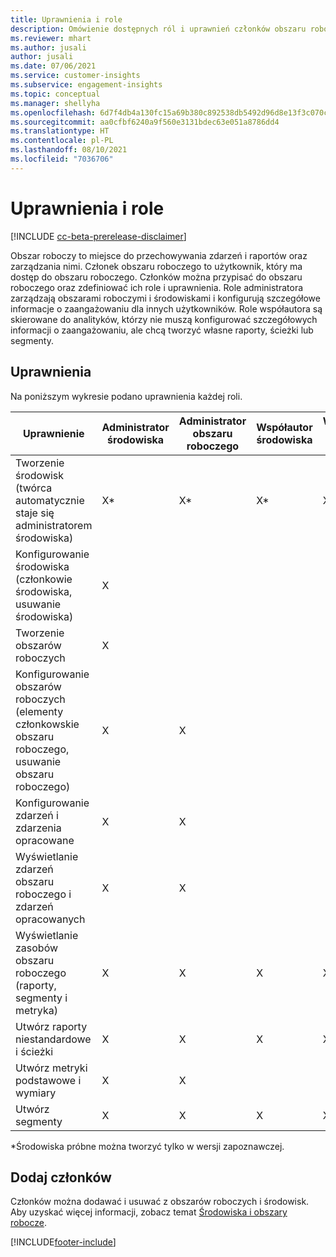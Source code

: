 ```yaml
---
title: Uprawnienia i role
description: Omówienie dostępnych ról i uprawnień członków obszaru roboczego.
ms.reviewer: mhart
ms.author: jusali
author: jusali
ms.date: 07/06/2021
ms.service: customer-insights
ms.subservice: engagement-insights
ms.topic: conceptual
ms.manager: shellyha
ms.openlocfilehash: 6d7f4db4a130fc15a69b380c892538db5492d96d8e13f3c070c6a6b9bd098371
ms.sourcegitcommit: aa0cfbf6240a9f560e3131bdec63e051a8786dd4
ms.translationtype: HT
ms.contentlocale: pl-PL
ms.lasthandoff: 08/10/2021
ms.locfileid: "7036706"
---
```

# <a name="roles-and-permissions"></a>Uprawnienia i role

[!INCLUDE [cc-beta-prerelease-disclaimer](includes/cc-beta-prerelease-disclaimer.md)]

Obszar roboczy to miejsce do przechowywania zdarzeń i raportów oraz zarządzania nimi. Członek obszaru roboczego to użytkownik, który ma dostęp do obszaru roboczego. Członków można przypisać do obszaru roboczego oraz zdefiniować ich role i uprawnienia. Role administratora zarządzają obszarami roboczymi i środowiskami i konfigurują szczegółowe informacje o zaangażowaniu dla innych użytkowników. Role współautora są skierowane do analityków, którzy nie muszą konfigurować szczegółowych informacji o zaangażowaniu, ale chcą tworzyć własne raporty, ścieżki lub segmenty.

## <a name="permissions"></a>Uprawnienia
  
Na poniższym wykresie podano uprawnienia każdej roli. 

| Uprawnienie | Administrator środowiska | Administrator obszaru roboczego | Współautor środowiska | Współautor obszaru roboczego | 
|--|--|--|--|--|
| Tworzenie środowisk (twórca automatycznie staje się administratorem środowiska) | X* | X* | X* | X* |  
| Konfigurowanie środowiska (członkowie środowiska, usuwanie środowiska) | X |  |  |  |  
| Tworzenie obszarów roboczych | X |  |  |  |  
| Konfigurowanie obszarów roboczych (elementy członkowskie obszaru roboczego, usuwanie obszaru roboczego) | X | X |  |  |  
| Konfigurowanie zdarzeń i zdarzenia opracowane | X | X | |  |  
| Wyświetlanie zdarzeń obszaru roboczego i zdarzeń opracowanych | X | X | |  |  
| Wyświetlanie zasobów obszaru roboczego (raporty, segmenty i metryka)| X | X | X | X |  
| Utwórz raporty niestandardowe i ścieżki | X | X | X | X |  
| Utwórz metryki podstawowe i wymiary| X | X |  |  |  
| Utwórz segmenty| X | X | X | X |  

*Środowiska próbne można tworzyć tylko w wersji zapoznawczej. 

## <a name="add-members"></a>Dodaj członków

Członków można dodawać i usuwać z obszarów roboczych i środowisk. Aby uzyskać więcej informacji, zobacz temat [Środowiska i obszary robocze](manage-environments-workspaces.md).


[!INCLUDE[footer-include](../includes/footer-banner.md)]
